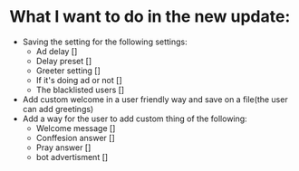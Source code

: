 # What I want to do in the new update:

- Saving the setting for the following settings:
    * Ad delay []
    * Delay preset []
    * Greeter setting []
    * If it's doing ad or not []
    * The blacklisted users []
- Add custom welcome in a user friendly way and save on a file(the user can add greetings)
- Add a way for the user to add custom thing of the following:
    * Welcome message []
    * Conffesion answer []
    * Pray answer []
    * bot advertisment []
